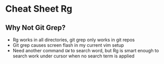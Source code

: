 # Cheat Sheet Rg

## Why Not Git Grep?

- Rg works in all directories, git grep only works in git repos
- Git grep causes screen flash in my current vim setup
- Need another command `GW` to search word, but Rg is smart enough to search work under cursor when no search term is applied
